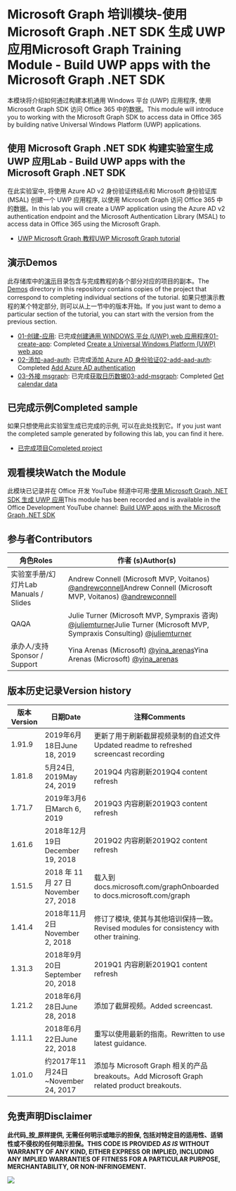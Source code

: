 # <a name="microsoft-graph-training-module---build-uwp-apps-with-the-microsoft-graph-net-sdk"></a><span data-ttu-id="913e9-101">Microsoft Graph 培训模块-使用 Microsoft Graph .NET SDK 生成 UWP 应用</span><span class="sxs-lookup"><span data-stu-id="913e9-101">Microsoft Graph Training Module - Build UWP apps with the Microsoft Graph .NET SDK</span></span>

<span data-ttu-id="913e9-102">本模块将介绍如何通过构建本机通用 Windows 平台 (UWP) 应用程序, 使用 Microsoft Graph SDK 访问 Office 365 中的数据。</span><span class="sxs-lookup"><span data-stu-id="913e9-102">This module will introduce you to working with the Microsoft Graph SDK to access data in Office 365 by building native Universal Windows Platform (UWP) applications.</span></span>

## <a name="lab---build-uwp-apps-with-the-microsoft-graph-net-sdk"></a><span data-ttu-id="913e9-103">使用 Microsoft Graph .NET SDK 构建实验室生成 UWP 应用</span><span class="sxs-lookup"><span data-stu-id="913e9-103">Lab - Build UWP apps with the Microsoft Graph .NET SDK</span></span>

<span data-ttu-id="913e9-104">在此实验室中, 将使用 Azure AD v2 身份验证终结点和 Microsoft 身份验证库 (MSAL) 创建一个 UWP 应用程序, 以使用 Microsoft Graph 访问 Office 365 中的数据。</span><span class="sxs-lookup"><span data-stu-id="913e9-104">In this lab you will create a UWP application using the Azure AD v2 authentication endpoint and the Microsoft Authentication Library (MSAL) to access data in Office 365 using the Microsoft Graph.</span></span>

- [<span data-ttu-id="913e9-105">UWP Microsoft Graph 教程</span><span class="sxs-lookup"><span data-stu-id="913e9-105">UWP Microsoft Graph tutorial</span></span>](https://docs.microsoft.com/graph/training/uwp-tutorial)

## <a name="demos"></a><span data-ttu-id="913e9-106">演示</span><span class="sxs-lookup"><span data-stu-id="913e9-106">Demos</span></span>

<span data-ttu-id="913e9-107">此存储库中的[演示](./Demos)目录包含与完成教程的各个部分对应的项目的副本。</span><span class="sxs-lookup"><span data-stu-id="913e9-107">The [Demos](./Demos) directory in this repository contains copies of the project that correspond to completing individual sections of the tutorial.</span></span> <span data-ttu-id="913e9-108">如果只想演示教程的某个特定部分, 则可以从上一节中的版本开始。</span><span class="sxs-lookup"><span data-stu-id="913e9-108">If you just want to demo a particular section of the tutorial, you can start with the version from the previous section.</span></span>

- <span data-ttu-id="913e9-109">[01-创建-应用](Demos/01-create-app): 已完成[创建通用 WINDOWS 平台 (UWP) web 应用程序](https://docs.microsoft.com/graph/training/uwp-tutorial?tutorial-step=1)</span><span class="sxs-lookup"><span data-stu-id="913e9-109">[01-create-app](Demos/01-create-app): Completed [Create a Universal Windows Platform (UWP) web app](https://docs.microsoft.com/graph/training/uwp-tutorial?tutorial-step=1)</span></span>
- <span data-ttu-id="913e9-110">[02-添加-aad-auth](Demos/02-add-aad-auth): 已完成[添加 Azure AD 身份验证](https://docs.microsoft.com/graph/training/uwp-tutorial?tutorial-step=3)</span><span class="sxs-lookup"><span data-stu-id="913e9-110">[02-add-aad-auth](Demos/02-add-aad-auth): Completed [Add Azure AD authentication](https://docs.microsoft.com/graph/training/uwp-tutorial?tutorial-step=3)</span></span>
- <span data-ttu-id="913e9-111">[03-外接 msgraph](Demos/03-add-msgraph): 已完成[获取日历数据](https://docs.microsoft.com/graph/training/uwp-tutorial?tutorial-step=4)</span><span class="sxs-lookup"><span data-stu-id="913e9-111">[03-add-msgraph](Demos/03-add-msgraph): Completed [Get calendar data](https://docs.microsoft.com/graph/training/uwp-tutorial?tutorial-step=4)</span></span>

## <a name="completed-sample"></a><span data-ttu-id="913e9-112">已完成示例</span><span class="sxs-lookup"><span data-stu-id="913e9-112">Completed sample</span></span>

<span data-ttu-id="913e9-113">如果只想使用此实验室生成已完成的示例, 可以在此处找到它。</span><span class="sxs-lookup"><span data-stu-id="913e9-113">If you just want the completed sample generated by following this lab, you can find it here.</span></span>

- [<span data-ttu-id="913e9-114">已完成项目</span><span class="sxs-lookup"><span data-stu-id="913e9-114">Completed project</span></span>](Demos/03-add-msgraph)

## <a name="watch-the-module"></a><span data-ttu-id="913e9-115">观看模块</span><span class="sxs-lookup"><span data-stu-id="913e9-115">Watch the Module</span></span>

<span data-ttu-id="913e9-116">此模块已记录并在 Office 开发 YouTube 频道中可用:[使用 Microsoft Graph .NET SDK 生成 UWP 应用](https://youtu.be/oBYCBxkWMRA)</span><span class="sxs-lookup"><span data-stu-id="913e9-116">This module has been recorded and is available in the Office Development YouTube channel: [Build UWP apps with the Microsoft Graph .NET SDK](https://youtu.be/oBYCBxkWMRA)</span></span>

## <a name="contributors"></a><span data-ttu-id="913e9-117">参与者</span><span class="sxs-lookup"><span data-stu-id="913e9-117">Contributors</span></span>

|        <span data-ttu-id="913e9-118">角色</span><span class="sxs-lookup"><span data-stu-id="913e9-118">Roles</span></span>         |                                           <span data-ttu-id="913e9-119">作者 (s)</span><span class="sxs-lookup"><span data-stu-id="913e9-119">Author(s)</span></span>                                           |
| -------------------- | --------------------------------------------------------------------------------------------- |
| <span data-ttu-id="913e9-120">实验室手册/幻灯片</span><span class="sxs-lookup"><span data-stu-id="913e9-120">Lab Manuals / Slides</span></span> | <span data-ttu-id="913e9-121">Andrew Connell (Microsoft MVP, Voitanos) [@andrewconnell](//github.com/andrewconnell)</span><span class="sxs-lookup"><span data-stu-id="913e9-121">Andrew Connell (Microsoft MVP, Voitanos) [@andrewconnell](//github.com/andrewconnell)</span></span>         |
| <span data-ttu-id="913e9-122">QA</span><span class="sxs-lookup"><span data-stu-id="913e9-122">QA</span></span>                   | <span data-ttu-id="913e9-123">Julie Turner (Microsoft MVP, Sympraxis 咨询) [@juliemturner](//github.com/juliemturner)</span><span class="sxs-lookup"><span data-stu-id="913e9-123">Julie Turner (Microsoft MVP, Sympraxis Consulting) [@juliemturner](//github.com/juliemturner)</span></span> |
| <span data-ttu-id="913e9-124">承办人/支持</span><span class="sxs-lookup"><span data-stu-id="913e9-124">Sponsor / Support</span></span>    | <span data-ttu-id="913e9-125">Yina Arenas (Microsoft) [@yina_arenas](//github.com//github.com/yina_arenas)</span><span class="sxs-lookup"><span data-stu-id="913e9-125">Yina Arenas (Microsoft) [@yina_arenas](//github.com//github.com/yina_arenas)</span></span>                  |

## <a name="version-history"></a><span data-ttu-id="913e9-126">版本历史记录</span><span class="sxs-lookup"><span data-stu-id="913e9-126">Version history</span></span>

| <span data-ttu-id="913e9-127">版本</span><span class="sxs-lookup"><span data-stu-id="913e9-127">Version</span></span> |        <span data-ttu-id="913e9-128">日期</span><span class="sxs-lookup"><span data-stu-id="913e9-128">Date</span></span>        |                       <span data-ttu-id="913e9-129">注释</span><span class="sxs-lookup"><span data-stu-id="913e9-129">Comments</span></span>                       |
| ------- | ------------------ | ---------------------------------------------------- |
| <span data-ttu-id="913e9-130">1.9</span><span class="sxs-lookup"><span data-stu-id="913e9-130">1.9</span></span>     | <span data-ttu-id="913e9-131">2019年6月18日</span><span class="sxs-lookup"><span data-stu-id="913e9-131">June 18, 2019</span></span>      | <span data-ttu-id="913e9-132">更新了用于刷新截屏视频录制的自述文件</span><span class="sxs-lookup"><span data-stu-id="913e9-132">Updated readme to refreshed screencast recording</span></span>     |
| <span data-ttu-id="913e9-133">1.8</span><span class="sxs-lookup"><span data-stu-id="913e9-133">1.8</span></span>     | <span data-ttu-id="913e9-134">5月24日, 2019</span><span class="sxs-lookup"><span data-stu-id="913e9-134">May 24, 2019</span></span>       | <span data-ttu-id="913e9-135">2019Q4 内容刷新</span><span class="sxs-lookup"><span data-stu-id="913e9-135">2019Q4 content refresh</span></span>                               |
| <span data-ttu-id="913e9-136">1.7</span><span class="sxs-lookup"><span data-stu-id="913e9-136">1.7</span></span>     | <span data-ttu-id="913e9-137">2019年3月6日</span><span class="sxs-lookup"><span data-stu-id="913e9-137">March 6, 2019</span></span>      | <span data-ttu-id="913e9-138">2019Q3 内容刷新</span><span class="sxs-lookup"><span data-stu-id="913e9-138">2019Q3 content refresh</span></span>                               |
| <span data-ttu-id="913e9-139">1.6</span><span class="sxs-lookup"><span data-stu-id="913e9-139">1.6</span></span>     | <span data-ttu-id="913e9-140">2018年12月19日</span><span class="sxs-lookup"><span data-stu-id="913e9-140">December 19, 2018</span></span>  | <span data-ttu-id="913e9-141">2019Q2 内容刷新</span><span class="sxs-lookup"><span data-stu-id="913e9-141">2019Q2 content refresh</span></span>                               |
| <span data-ttu-id="913e9-142">1.5</span><span class="sxs-lookup"><span data-stu-id="913e9-142">1.5</span></span>     | <span data-ttu-id="913e9-143">2018 年 11 月 27 日</span><span class="sxs-lookup"><span data-stu-id="913e9-143">November 27, 2018</span></span>  | <span data-ttu-id="913e9-144">载入到 docs.microsoft.com/graph</span><span class="sxs-lookup"><span data-stu-id="913e9-144">Onboarded to docs.microsoft.com/graph</span></span>                |
| <span data-ttu-id="913e9-145">1.4</span><span class="sxs-lookup"><span data-stu-id="913e9-145">1.4</span></span>     | <span data-ttu-id="913e9-146">2018年11月2日</span><span class="sxs-lookup"><span data-stu-id="913e9-146">November 2, 2018</span></span>   | <span data-ttu-id="913e9-147">修订了模块, 使其与其他培训保持一致。</span><span class="sxs-lookup"><span data-stu-id="913e9-147">Revised modules for consistency with other training.</span></span> |
| <span data-ttu-id="913e9-148">1.3</span><span class="sxs-lookup"><span data-stu-id="913e9-148">1.3</span></span>     | <span data-ttu-id="913e9-149">2018年9月20日</span><span class="sxs-lookup"><span data-stu-id="913e9-149">September 20, 2018</span></span> | <span data-ttu-id="913e9-150">2019Q1 内容刷新</span><span class="sxs-lookup"><span data-stu-id="913e9-150">2019Q1 content refresh</span></span>                               |
| <span data-ttu-id="913e9-151">1.2</span><span class="sxs-lookup"><span data-stu-id="913e9-151">1.2</span></span>     | <span data-ttu-id="913e9-152">2018年6月28日</span><span class="sxs-lookup"><span data-stu-id="913e9-152">June 28, 2018</span></span>      | <span data-ttu-id="913e9-153">添加了截屏视频。</span><span class="sxs-lookup"><span data-stu-id="913e9-153">Added screencast.</span></span>                                    |
| <span data-ttu-id="913e9-154">1.1</span><span class="sxs-lookup"><span data-stu-id="913e9-154">1.1</span></span>     | <span data-ttu-id="913e9-155">2018年6月22日</span><span class="sxs-lookup"><span data-stu-id="913e9-155">June 22, 2018</span></span>      | <span data-ttu-id="913e9-156">重写以使用最新的指南。</span><span class="sxs-lookup"><span data-stu-id="913e9-156">Rewritten to use latest guidance.</span></span>                    |
| <span data-ttu-id="913e9-157">1.0</span><span class="sxs-lookup"><span data-stu-id="913e9-157">1.0</span></span>     | <span data-ttu-id="913e9-158">约2017年11月24日</span><span class="sxs-lookup"><span data-stu-id="913e9-158">~November 24, 2017</span></span> | <span data-ttu-id="913e9-159">添加与 Microsoft Graph 相关的产品 breakouts。</span><span class="sxs-lookup"><span data-stu-id="913e9-159">Add Microsoft Graph related product breakouts.</span></span>       |

## <a name="disclaimer"></a><span data-ttu-id="913e9-160">免责声明</span><span class="sxs-lookup"><span data-stu-id="913e9-160">Disclaimer</span></span>

<span data-ttu-id="913e9-161">**此代码_按_原样提供, 无需任何明示或暗示的担保, 包括对特定目的适用性、适销性或不侵权的任何暗示担保。**</span><span class="sxs-lookup"><span data-stu-id="913e9-161">**THIS CODE IS PROVIDED _AS IS_ WITHOUT WARRANTY OF ANY KIND, EITHER EXPRESS OR IMPLIED, INCLUDING ANY IMPLIED WARRANTIES OF FITNESS FOR A PARTICULAR PURPOSE, MERCHANTABILITY, OR NON-INFRINGEMENT.**</span></span>

<!-- markdownlint-disable MD033 -->
<img src="https://telemetry.sharepointpnp.com/msgraph-training-uwp" />
